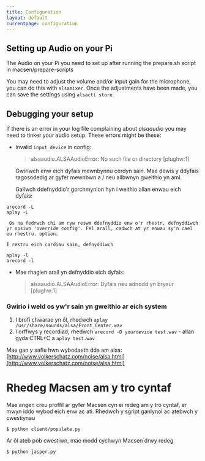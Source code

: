 ```yaml
---
title: Configuration
layout: default
currentpage: configuration
---
```


## Setting up Audio on your Pi

The Audio on your Pi you need to set up after running the prepare.sh script in macsen/prepare-scripts

You may need to adjust the volume and/or input gain for the microphone, you can do this with `alsamixer`.
Once the adjustments have been made, you can save the settings using `alsactl store`.


## Debugging your setup

If there is an error in your log file complaining about _alsaaudio_ you may need to tinker your audio setup.
These errors might be these:

- Invalid `input_device` in config:

    > alsaaudio.ALSAAudioError: No such file or directory [plughw:1]

    Gwiriwch enw eich dyfais mewnbynnu cerdyn sain. Mae dewis y ddyfais ragosodedig ar gyfer mewnbwn a / neu allbwnyn gweithio yn aml. 

    Gallwch ddefnyddio'r gorchmynion hyn i weithio allan enwau eich dyfais: 
```
arecord -L
aplay -L
```

     Os na fedrwch chi am ryw reswm ddefnyddio enw o'r rhestr, defnyddiwch yr opsiwn 'override config'. Fel arall, cadwch at yr enwau sy'n cael eu rhestru. option. 

    I restru eich cardiau sain, defnyddiwch  
``` 
aplay -l
arecord -l
```
- Mae rhaglen arall yn defnyddio eich dyfais:
    
    > alsaaudio.ALSAAudioError: Dyfais neu adnodd yn brysur [plughw:1]

### Gwirio i weld os yw'r sain yn gweithio ar eich system 
1. I brofi chwarae yn ôl, rhedwch `aplay /usr/share/sounds/alsa/Front_Center.wav`
2. I orffwys y recordiad, rhedwch `arecord -D yourdevice test.wav` - allan gyda CTRL+C a `aplay test.wav`


Mae gan y safle hwn wybodaeth dda am alsa: [http://www.volkerschatz.com/noise/alsa.html](http://www.volkerschatz.com/noise/alsa.html)


Rhedeg Macsen am y tro cyntaf
===
Mae angen creu proffil ar gyfer Macsen cyn ei redeg am y tro cyntaf, er mwyn iddo wybod eich enw ac ati.  Rhedwch y sgript ganlynol ac atebwch y cwestiynau 

```
$ python client/populate.py
```

Ar ôl ateb pob cwestiwn, mae modd cychwyn Macsen drwy redeg

```
$ python jasper.py  
``` 
